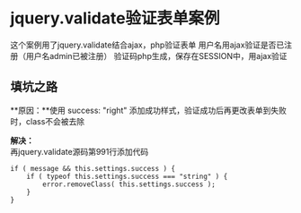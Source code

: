 # jquery.validate验证表单案例

这个案例用了jquery.validate结合ajax，php验证表单
用户名用ajax验证是否已注册（用户名admin已被注册）
验证码php生成，保存在SESSION中，用ajax验证

## 填坑之路  
**原因：**使用 success: "right" 添加成功样式，验证成功后再更改表单到失败时，class不会被去除

**解决：**  
再jquery.validate源码第991行添加代码
```
if ( message && this.settings.success ) {
    if ( typeof this.settings.success === "string" ) {
        error.removeClass( this.settings.success );
    }
}
```
